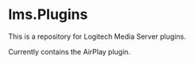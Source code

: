 # lms.Plugins

This is a repository for Logitech Media Server plugins.

Currently contains the AirPlay plugin.
